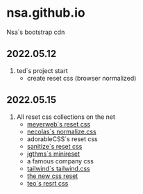 # nsa.github.io
Nsa`s bootstrap cdn 

## 2022.05.12
1. ted`s project start
    - create reset css (browser normalized)
## 2022.05.15
1. All reset css collections on the net
    - [meyerweb`s reset css](https://meyerweb.com/eric/tools/css/reset/)
    - [necolas`s normalize.css](https://github.com/necolas/normalize.css/blob/master/normalize.css)
    - adorableCSS`s reset css
    - [sanitize`s reset css](https://unpkg.com/sanitize.css@13.0.0/sanitize.css)
    - [jgthms`s minireset](https://github.com/jgthms/minireset.css/blob/master/minireset.css)
    - a famous company css
    - [tailwind`s tailwind.css](https://tailwindcss.com/)
    - [the new css reset](https://github.com/elad2412/the-new-css-reset/blob/main/css/reset.css)
    - [teo`s resrt css](https://velog.io/@teo/2022-CSS-Reset-%EB%8B%A4%EC%8B%9C-%EC%8D%A8%EB%B3%B4%EA%B8%B0)
